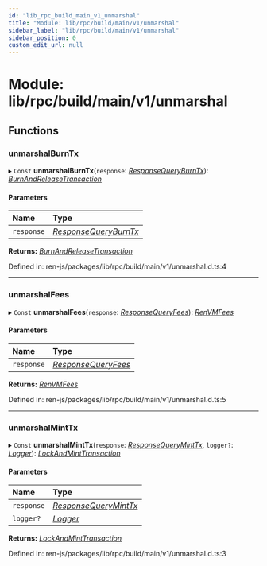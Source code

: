 ```yaml
---
id: "lib_rpc_build_main_v1_unmarshal"
title: "Module: lib/rpc/build/main/v1/unmarshal"
sidebar_label: "lib/rpc/build/main/v1/unmarshal"
sidebar_position: 0
custom_edit_url: null
---
```


# Module: lib/rpc/build/main/v1/unmarshal

## Functions

### unmarshalBurnTx

▸ `Const` **unmarshalBurnTx**(`response`: [*ResponseQueryBurnTx*](../interfaces/lib_rpc_build_main_v1_methods.responsequeryburntx.md)): [*BurnAndReleaseTransaction*](lib_interfaces_build_main_transaction.md#burnandreleasetransaction)

#### Parameters

| Name | Type |
| :------ | :------ |
| `response` | [*ResponseQueryBurnTx*](../interfaces/lib_rpc_build_main_v1_methods.responsequeryburntx.md) |

**Returns:** [*BurnAndReleaseTransaction*](lib_interfaces_build_main_transaction.md#burnandreleasetransaction)

Defined in: ren-js/packages/lib/rpc/build/main/v1/unmarshal.d.ts:4

___

### unmarshalFees

▸ `Const` **unmarshalFees**(`response`: [*ResponseQueryFees*](../interfaces/lib_rpc_build_main_v1_methods.responsequeryfees.md)): [*RenVMFees*](../interfaces/lib_interfaces_build_main_transaction.renvmfees.md)

#### Parameters

| Name | Type |
| :------ | :------ |
| `response` | [*ResponseQueryFees*](../interfaces/lib_rpc_build_main_v1_methods.responsequeryfees.md) |

**Returns:** [*RenVMFees*](../interfaces/lib_interfaces_build_main_transaction.renvmfees.md)

Defined in: ren-js/packages/lib/rpc/build/main/v1/unmarshal.d.ts:5

___

### unmarshalMintTx

▸ `Const` **unmarshalMintTx**(`response`: [*ResponseQueryMintTx*](../interfaces/lib_rpc_build_main_v1_methods.responsequeryminttx.md), `logger?`: [*Logger*](../interfaces/lib_interfaces_build_main_logger.logger.md)): [*LockAndMintTransaction*](lib_interfaces_build_main_transaction.md#lockandminttransaction)

#### Parameters

| Name | Type |
| :------ | :------ |
| `response` | [*ResponseQueryMintTx*](../interfaces/lib_rpc_build_main_v1_methods.responsequeryminttx.md) |
| `logger?` | [*Logger*](../interfaces/lib_interfaces_build_main_logger.logger.md) |

**Returns:** [*LockAndMintTransaction*](lib_interfaces_build_main_transaction.md#lockandminttransaction)

Defined in: ren-js/packages/lib/rpc/build/main/v1/unmarshal.d.ts:3
